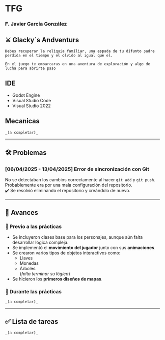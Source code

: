 # TFG

### F. Javier García González

## ⚔️ Glacky`s Andventurs

    Debes recuperar la reliquia familiar, una espada de tu difunto padre
    perdida en el tiempo y el olvido al igual que el.

    En el juego te embarcaras en una aventura de exploración y algo de lucha para abrirte paso

## IDE

- Godot Engine
- Visual Studio Code
- Visual Studio 2022

## Mecanicas

    _(a completar)_

---

## 🛠️ Problemas

### [06/04/2025 - 13/04/2025] Error de sincronización con Git

No se detectaban los cambios correctamente al hacer `git add` y `git push`.  
Probablemente era por una mala configuración del repositorio.  
✔️ Se resolvió eliminando el repositorio y creándolo de nuevo.

---

## 🚀 Avances

### 🔹 Previo a las prácticas

- Se incluyeron clases base para los personajes, aunque aún falta desarrollar lógica compleja.
- Se implementó el **movimiento del jugador** junto con sus **animaciones**.
- Se crearon varios tipos de objetos interactivos como:
  - Llaves
  - Monedas
  - Árboles  
  (_falta terminar su lógica_)
- Se hicieron los **primeros diseños de mapas**.

### 🔹 Durante las prácticas

    _(a completar)_

---

## ✅ Lista de tareas

    _(a completar)_

